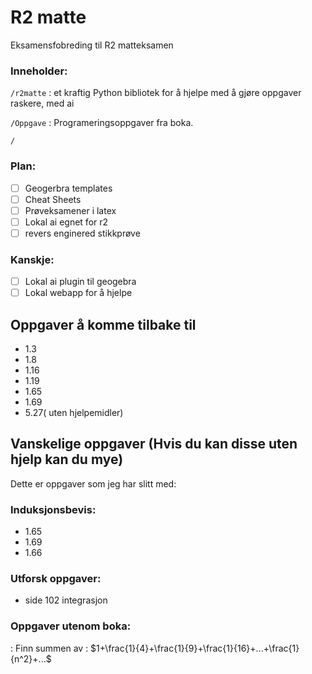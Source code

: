 # R2 matte

Eksamensfobreding til R2 matteksamen

### Inneholder:

`/r2matte` : et kraftig Python bibliotek for å hjelpe med å gjøre oppgaver raskere, med ai

`/Oppgave` : Programeringsoppgaver fra boka.

`/`

### Plan:

- [ ] Geogerbra templates
- [ ] Cheat Sheets
- [ ] Prøveksamener i latex
- [ ] Lokal ai egnet for r2
- [ ] revers enginered stikkprøve

### Kanskje:

- [ ] Lokal ai plugin til geogebra
- [ ] Lokal webapp for å hjelpe

## Oppgaver å komme tilbake til

- 1.3
- 1.8
- 1.16
- 1.19
- 1.65
- 1.69
- 5.27( uten hjelpemidler)

## Vanskelige oppgaver (Hvis du kan disse uten hjelp kan du mye)

Dette er oppgaver som jeg har slitt med:

### Induksjonsbevis:

- 1.65
- 1.69
- 1.66

### Utforsk oppgaver:

- side 102 integrasjon

### Oppgaver utenom boka:

: Finn summen av : $1+\frac{1}{4}+\frac{1}{9}+\frac{1}{16}+...+\frac{1}{n^2}+...$
